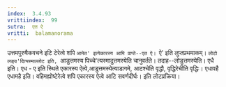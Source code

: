 ```yaml
---
index:  3.4.93
vrittiindex:  99
sutra:  एत ऐ
vritti:  balamanorama 
---
```


उत्तमपुरुषैकवचने इटि टेरेत्वे शपि `आमेत' इत्येकारस्य आमि प्राप्ते--एत ऐ। `ऐ' इति लुप्तप्रथमाकम्। `लोटो लङ्व'दित्यस्माल्लोट इति, `आडुत्तमस्य पिच्चे'त्यस्मादुत्तमस्येति चानुवर्तते। तदाह--लोडुत्तमस्येति। एधै इति। एध - ए इति स्थिते एकारस्य ऐत्वे,आडुत्तमस्येत्याडागमे, आटश्चेति वृद्धौ, वृद्धिरेचीति वृद्धिः। एधावहै एधामहै इति। वहिमह्योष्टेरेत्वे शपि एकारस्य ऐत्वे आटि सवर्णदीर्घः। इति लोटप्रक्रिया।

